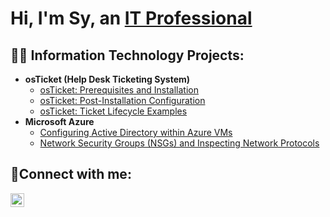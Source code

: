 <h1>Hi, I'm Sy, an <a href="https://www.linkedin.com/in/sylvester-rolack-ii-a6632979/">IT Professional</a></h1>

<h2>👨‍💻 Information Technology Projects:</h2>

- <b>osTicket (Help Desk Ticketing System)</b>
  - [osTicket: Prerequisites and Installation](https://github.com/srolack2/osticket-prereqs)
  - [osTicket: Post-Installation Configuration](https://github.com/srolack2/post-install-config)
  - [osTicket: Ticket Lifecycle Examples](https://github.com/srolack2/ticket-lifecycle)
- <b>Microsoft Azure</b>
  - [Configuring Active Directory within Azure VMs](https://github.com/srolack2/configure-ad)
  - [Network Security Groups (NSGs) and Inspecting Network Protocols](https://github.com/srolack2/azure-network-protocols)

<h2>🤳Connect with me:</h2>


[<img align="left" alt="Josh | LinkedIn" width="22px" src="https://cdn.jsdelivr.net/npm/simple-icons@v3/icons/linkedin.svg" />][linkedin]


[linkedin]: https://www.linkedin.com/in/sylvester-rolack-ii-a6632979/
